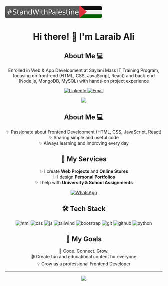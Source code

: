 [![Stand With Palestine](https://raw.githubusercontent.com/22mahmoud/StandWithPalestine/main/public/StandWithPalestine.svg)](https://standwithpalestine.vercel.app)
<h1 align="center"> Hi there! 👋 I'm Laraib Ali</h1>
<h2 align="center">About Me 💻</h2><p align="center">Enrolled in Web & App Development at Saylani Mass IT Training Program, focusing on front-end (HTML, CSS, JavaScript, React) and back-end (Node.js, MongoDB, MySQL) with hands-on project experience </p>
<!-- <img width="1584" height="396" alt="Laraib Ali" src="https://github.com/user-attachments/assets/b835c77e-f4df-4d32-979b-9589011a02d3" />  -->

<p align="center"><a href="https://www.linkedin.com/in/laraib-ali-b0072b1b9/" target="_blank">
<img src="https://cdn-icons-png.flaticon.com/512/3536/3536505.png" alt="LinkedIn" width="35" height="35"/>
<a href="mailto:laraibali.0238@gmail.com" target="_blank">
<img src="https://cdn-icons-png.flaticon.com/512/732/732200.png" alt="Email" width="35" height="35"/>
</a>
</p>

<p align="center">
  <img src="https://media.giphy.com/media/v1.Y2lkPWVjZjA1ZTQ3djc4aG5xbnFtMm91ZTQxM2gzczA5YXR2Njc3cnE5MXd2bnl6ZmFvNyZlcD12MV9naWZzX3NlYXJjaCZjdD1n/Vcdbi5o470i9FACaZO/giphy.gif" width="300" />
</p>

<h2 align="center">About Me 💻</h2>

<p align="center">
✨ Passionate about Frontend Development (HTML, CSS, JavaScript, React) <br>
✨ Sharing simple and useful code <br>
✨ Always learning and improving every day  
</p>

<h2 align="center">🛒 My Services</h2>

<p align="center">
✨ I create <b>Web Projects</b> and <b>Online Stores</b> <br>
✨ I design <b>Personal Portfolios</b> <br>
✨ I help with <b>University & School Assignments</b> <br>
</p>

<p align="center">
  <a href="https://wh.ms/201123382567" target="_blank">
    <img src="https://upload.wikimedia.org/wikipedia/commons/6/6b/WhatsApp.svg" alt="WhatsApp" width="40" height="40"/>
  </a>
</p>


<h2 align="center">🛠️ Tech Stack</h2>

<p align="center">
  <img alt="html" src="https://skillicons.dev/icons?i=html" width="60"/>
  <img alt="css" src="https://skillicons.dev/icons?i=css" width="60"/>
  <img alt="js" src="https://skillicons.dev/icons?i=javascript" width="60"/>
  <img alt="tailwind" src="https://skillicons.dev/icons?i=tailwind" width="60"/>
  <img alt="bootstrap" src="https://skillicons.dev/icons?i=bootstrap" width="60"/>
  <img alt="git" src="https://skillicons.dev/icons?i=git" width="60"/>
  <img alt="github" src="https://skillicons.dev/icons?i=github" width="60"/>
  <img alt="python" src="https://skillicons.dev/icons?i=python" width="60"/>
</p>

<h2 align="center">🎯 My Goals</h2>

<p align="center">
🚀 Code. Connect. Grow.<br>
🎬 Create fun and educational content for everyone <br>
💡 Grow as a professional Frontend Developer  
</p>

---

<p align="center">
  <img src="https://media4.giphy.com/media/v1.Y2lkPTc5MGI3NjExZjZleGxsNHV4bndjcWR2djdscTcydjRrcHkyb201azk4NzVqcGdxdSZlcD12MV9pbnRlcm5hbF9naWZfYnlfaWQmY3Q9Zw/UEJ6DQQp68LJSnyaBb/giphy.gif" width="200" />
</p>

